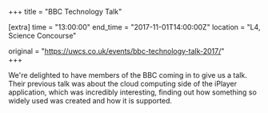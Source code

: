 +++
title = "BBC Technology Talk"

[extra]
time = "13:00:00"
end_time = "2017-11-01T14:00:00Z"
location = "L4, Science Concourse"

original = "https://uwcs.co.uk/events/bbc-technology-talk-2017/"    
+++

We're delighted to have members of the BBC coming in to give us a talk. Their previous talk was about the cloud computing side of the iPlayer application, which was incredibly interesting, finding out how something so widely used was created and how it is supported.

